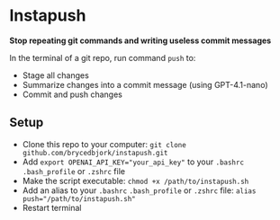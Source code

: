 # Instapush

**Stop repeating git commands and writing useless commit messages**

In the terminal of a git repo, run command `push` to:

- Stage all changes
- Summarize changes into a commit message (using GPT-4.1-nano)
- Commit and push changes

## Setup

- Clone this repo to your computer: `git clone github.com/brycedbjork/instapush.git`
- Add `export OPENAI_API_KEY="your_api_key"` to your `.bashrc` `.bash_profile` or `.zshrc` file
- Make the script executable: `chmod +x /path/to/instapush.sh`
- Add an alias to your `.bashrc` `.bash_profile` or `.zshrc` file: `alias push="/path/to/instapush.sh"`
- Restart terminal
